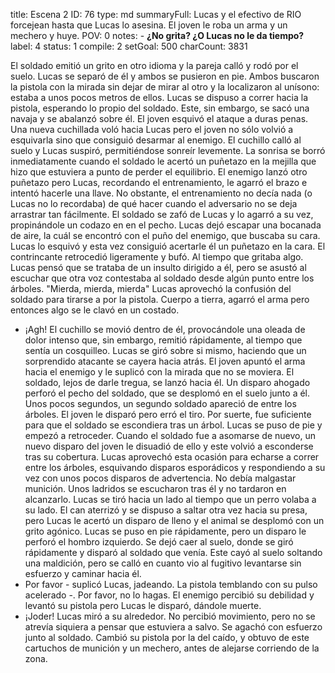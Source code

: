 title:          Escena 2
ID:             76
type:           md
summaryFull:    Lucas y el efectivo de RIO forcejean hasta que Lucas lo asesina. El joven le roba un arma y un mechero y huye.
POV:            0
notes:          - **¿No grita? ¿O Lucas no le da tiempo?**
label:          4
status:         1
compile:        2
setGoal:        500
charCount:      3831


El soldado emitió un grito en otro idioma y la pareja calló y rodó por el suelo. Lucas se separó de él y ambos se pusieron en pie. Ambos buscaron la pistola con la mirada sin dejar de mirar al otro y la localizaron al unísono: estaba a unos pocos metros de ellos.
Lucas se dispuso a correr hacia la pistola, esperando lo propio del soldado. Este, sin embargo, se sacó una navaja y se abalanzó sobre él.
El joven esquivó el ataque a duras penas. Una nueva cuchillada voló hacia Lucas pero el joven no sólo volvió a esquivarla sino que consiguió desarmar al enemigo.
El cuchillo calló al suelo y Lucas suspiró, permitiéndose sonreír levemente. La sonrisa se borró inmediatamente cuando el soldado le acertó un puñetazo en la mejilla que hizo que estuviera a punto de perder el equilibrio.
El enemigo lanzó otro puñetazo pero Lucas, recordando el entrenamiento, le agarró el brazo e intentó hacerle una llave. No obstante, el entrenamiento no decía nada (o Lucas no lo recordaba) de qué hacer cuando el adversario no se deja arrastrar tan fácilmente.
El soldado se zafó de Lucas y lo agarró a su vez, propinándole un codazo en en el pecho. Lucas dejó escapar una bocanada de aire, la cuál se encontró con el puño del enemigo, que buscaba su cara. Lucas lo esquivó y esta vez consiguió acertarle él un puñetazo en la cara.
El contrincante retrocedió ligeramente y bufó. Al tiempo que gritaba algo. Lucas pensó que se trataba de un insulto dirigido a él, pero se asustó al escuchar que otra voz contestaba al soldado desde algún punto entre los árboles.
"Mierda, mierda, mierda"
Lucas aprovechó la confusión del soldado para tirarse a por la pistola. Cuerpo a tierra, agarró el arma pero entonces algo se le clavó en un costado.
- ¡Agh!
El cuchillo se movió dentro de él, provocándole una oleada de dolor intenso que, sin embargo, remitió rápidamente, al tiempo que sentía un cosquilleo.
Lucas se giró sobre si mismo, haciendo que un sorprendido atacante se cayera hacia atrás. El joven apuntó el arma hacia el enemigo y le suplicó con la mirada que no se moviera. El soldado, lejos de darle tregua, se lanzó hacia él.
Un disparo ahogado perforó el pecho del soldado, que se desplomó en el suelo junto a él.
Unos pocos segundos, un segundo soldado apareció de entre los árboles. El joven le disparó pero erró el tiro. Por suerte, fue suficiente para que el soldado se escondiera tras un árbol.
Lucas se puso de pie y empezó a retroceder. Cuando el soldado fue a asomarse de nuevo, un nuevo disparo del joven le disuadió de ello y este volvió a esconderse tras su cobertura. Lucas aprovechó esta ocasión para echarse a correr entre los árboles, esquivando disparos esporádicos y respondiendo a su vez con unos pocos disparos de advertencia. No debía malgastar munición.
Unos ladridos se escucharon tras él y no tardaron en alcanzarlo. Lucas se tiró hacia un lado al tiempo que un perro volaba a su lado. El can aterrizó y se dispuso a saltar otra vez hacia su presa, pero Lucas le acertó un disparo de lleno y el animal se desplomó con un grito agónico.
Lucas se puso en pie rápidamente, pero un disparo le perforó el hombro izquierdo. Se dejó caer al suelo, donde se giró rápidamente y disparó al soldado que venía.
Este cayó al suelo soltando una maldición, pero se calló en cuanto vio al fugitivo levantarse sin esfuerzo y caminar hacia él.
- Por favor - suplicó Lucas, jadeando. La pistola temblando con su pulso acelerado -. Por favor, no lo hagas.
El enemigo percibió su debilidad y levantó su pistola pero Lucas le disparó, dándole muerte.
- ¡Joder!
Lucas miró a su alrededor. No percibió movimiento, pero no se atrevía siquiera a pensar que estuviera a salvo.
Se agachó con esfuerzo junto al soldado. Cambió su pistola por la del caído, y obtuvo de este cartuchos de munición y un mechero, antes de alejarse corriendo de la zona.